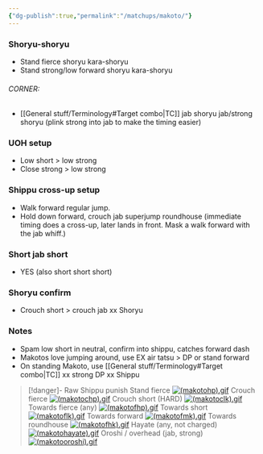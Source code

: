 ```yaml
---
{"dg-publish":true,"permalink":"/matchups/makoto/"}
---
```


### Shoryu-shoryu
- Stand fierce shoryu kara-shoryu
- Stand strong/low forward shoryu kara-shoryu
###### CORNER:
- [[General stuff/Terminology#Target combo\|TC]] jab shoryu jab/strong shoryu (plink strong into jab to make the timing easier)
### UOH setup
- Low short > low strong
- Close strong > low strong
### Shippu cross-up setup
- Walk forward regular jump. 
- Hold down forward, crouch jab superjump roundhouse (immediate timing does a cross-up, later lands in front. Mask a walk forward with the jab whiff.) 
### Short jab short
- YES (also short short short)
### Shoryu confirm
- Crouch short > crouch jab xx Shoryu
### Notes
- Spam low short in neutral, confirm into shippu, catches forward dash
- Makotos love jumping around, use EX air tatsu > DP or stand forward
- On standing Makoto, use [[General stuff/Terminology#Target combo\|TC]] xx strong DP xx Shippu

> [!danger]- Raw Shippu punish
> Stand fierce
[![(makotohp).gif](https://wiki.supercombo.gg/images/6/6a/%28makotohp%29.gif)](https://wiki.supercombo.gg/w/File:(makotohp).gif)
> Crouch fierce
[![(makotochp).gif](https://wiki.supercombo.gg/images/7/74/%28makotochp%29.gif)](https://wiki.supercombo.gg/w/File:(makotochp).gif)
> Crouch short (HARD)
[![(makotoclk).gif](https://wiki.supercombo.gg/images/6/61/%28makotoclk%29.gif)](https://wiki.supercombo.gg/w/File:(makotoclk).gif)
> Towards fierce (any)
[![(makotofhp).gif](https://wiki.supercombo.gg/images/7/7c/%28makotofhp%29.gif)](https://wiki.supercombo.gg/w/File:(makotofhp).gif)
> Towards short
[![(makotoflk).gif](https://wiki.supercombo.gg/images/0/07/%28makotoflk%29.gif)](https://wiki.supercombo.gg/w/File:(makotoflk).gif)
> Towards forward
[![(makotofmk).gif](https://wiki.supercombo.gg/images/b/b8/%28makotofmk%29.gif)](https://wiki.supercombo.gg/w/File:(makotofmk).gif)
> Towards roundhouse
[![(makotofhk).gif](https://wiki.supercombo.gg/images/d/d0/%28makotofhk%29.gif)](https://wiki.supercombo.gg/w/File:(makotofhk).gif)
> Hayate (any, not charged)
[![(makotohayate).gif](https://wiki.supercombo.gg/images/1/10/%28makotohayate%29.gif)](https://wiki.supercombo.gg/w/File:(makotohayate).gif)
> Oroshi / overhead (jab, strong)
[![(makotooroshi).gif](https://wiki.supercombo.gg/images/6/6e/%28makotooroshi%29.gif)](https://wiki.supercombo.gg/w/File:(makotooroshi).gif)